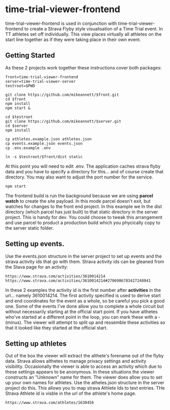 # time-trial-viewer-frontend
time-trial-viewer-frontend is used in conjunction with time-trial-viewer-frontend to create a Strava Flyby style visualisation of a Time Trial event. In TT athletes set off individually. This view places virtually all athletes on the start line together as if they were taking place in their own event.
## Getting Started
As these 2 projects work together these instructions cover both packages:

```
front=time-trial-viewer-frontend
server=time-trial-viewer-server
testroot=$PWD

git clone https://github.com/mikeannett/$front.git
cd $front
npm install
npm start &

cd $testroot
git clone https://github.com/mikeannett/$server.git
cd $server
npm install

cp athletes.example.json athletes.json
cp events.example.json events.json
cp .env.example .env

ln -s $testroot/$front/dist static
```
At this point you will need to edit .env. The application caches strava flyby data and you have to specify a directory for this... and of course create that directory. 
You may also want to adjust the port number for the service.

```
npm start
```
The frontend build is run the background because we are using **parcel watch** to create the site payload. In this mode parcel doesn't exit, but watches for changes to the front end project. In this example we ln the dist directory (which parcel has just built) to that static directory in the server project. This is handy for dev.
You could choose to tweak this arrangement and use parcel to product a production build which you phycically copy to the server static folder.

## Setting up events.
Use the events.json structure in the server project to set up events and the strava activity ids that go with them. Strava activity ids can be gleaned from the Stava page for an activity:
```
https://www.strava.com/activities/3610014214
https://www.strava.com/activities/3610014214#2706986703427248041
```
In these 2 examples the activity id is the first number after **activities** in the url... namely 3610014214.
The first activity specified is used to derive start and end coordinates for the event as a whole, so be careful you pick a good one.
Some of the events I've done allow you to complete a whole circuit but without necessarily starting at the official start point. If you have althetes who've started at a different point in the loop, you can mark these with a - (minus). The viewer will attempt to split up and ressemble these activities so that it looked like they started at the official start. 
## Setting up athletes
Out of the box the viewer will extract the althete's forename out of the flyby data. Strava allows althetes to manage privacy settings and activity visibility. Occasionally the viewer is able to access an activity which due to these settings appears to be anonymous. In these situations the viewer constructs an "Unknown" name for them.
The viewer does allow you to set up your own names for athletes. Use the atheles.json structure in the server project do this. This allows you to map strava Athlete Ids to text entries. THe Strava Athlete id is visble in the url of the athlete's home page.
```
https://www.strava.com/athletes/1630456
```
